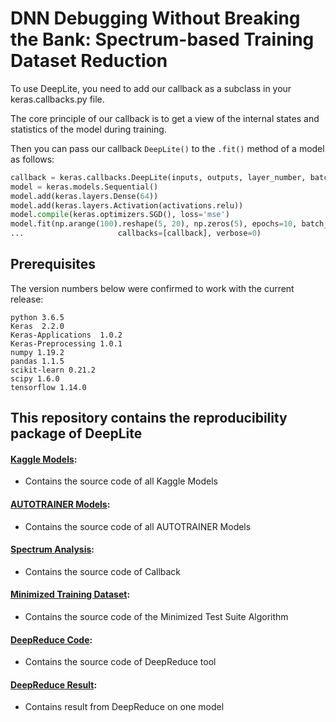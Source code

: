 # DNN Debugging Without Breaking the Bank: Spectrum-based Training Dataset Reduction

To use DeepLite, you need to add our callback as a subclass in your keras.callbacks.py file.

The core principle of our callback is to get a view of the internal states and statistics of the model during training.

Then you can pass our callback `DeepLite()` to the `.fit()` method of a model as follows:

```python
callback = keras.callbacks.DeepLite(inputs, outputs, layer_number, batch_size, startTime)
model = keras.models.Sequential()
model.add(keras.layers.Dense(64))
model.add(keras.layers.Activation(activations.relu))
model.compile(keras.optimizers.SGD(), loss='mse')
model.fit(np.arange(100).reshape(5, 20), np.zeros(5), epochs=10, batch_size=1, 
...                     callbacks=[callback], verbose=0)
```

## Prerequisites

The version numbers below were confirmed to work with the current release:

    python 3.6.5
    Keras  2.2.0
    Keras-Applications  1.0.2
    Keras-Preprocessing 1.0.1  
    numpy 1.19.2
    pandas 1.1.5
    scikit-learn 0.21.2
    scipy 1.6.0
    tensorflow 1.14.0

    
## This repository contains the reproducibility package of DeepLite
#### [Kaggle Models](https://github.com/ICSE2024paper/Test-Suite/tree/main/Kaggle%20Model): 
* Contains the source code of all Kaggle Models
#### [AUTOTRAINER Models](https://github.com/FSE2024paper/Test-Suite/tree/main/AUTOTRAINER%20Model):
* Contains the source code of all AUTOTRAINER Models
#### [Spectrum Analysis](https://github.com/FSE2024paper/Test-Suite/tree/main/Spectrum%20Analysis):
* Contains the source code of Callback
#### [Minimized Training Dataset](https://github.com/FSE2024paper/Test-Suite/tree/main/Minimized%20Test%20Suite):
* Contains the source code of the Minimized Test Suite Algorithm
#### [DeepReduce Code]():
* Contains the source code of DeepReduce tool 
#### [DeepReduce Result](https://github.com/anonymousConference2025/DeepLite/tree/main/DeepReduce%20Result/DLR):
* Contains result from DeepReduce on one model 
